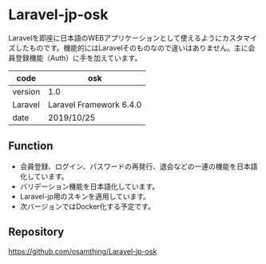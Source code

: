 # Laravel-jp-osk

Laravelを即座に日本語のWEBアプリケーションとして使えるようにカスタマイズしたものです。機能的にはLaravelそのものなので違いはありません。主に会員登録機能（Auth）に手を加えています。


| code    | osk                     |
| ------- | ----------------------- |
| version | 1.0                     |
| Laravel | Laravel Framework 6.4.0 |
| date    | 2019/10/25              |

## Function

- 会員登録、ログイン、パスワードの再発行、退会などの一連の機能を日本語化しています。
- バリデーション機能を日本語化しています。
- Laravel-jp用のスキンを適用しています。
- 次バージョンではDocker化する予定です。



## Repository

https://github.com/osamthing/Laravel-jp-osk

